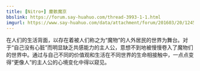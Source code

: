 ```yaml
---
title: [Nitro+] 塵骸魔京
bbslink: https://forum.say-huahuo.com/thread-3993-1-1.html
imgurl: https://www.say-huahuo.com/data/attachment/forum/201603/20/124550m0c8owcslcfosrff.jpg
---
```


在人们的生活背面，以存在着被人们称之为“魔物”的人外居民的世界为舞台。对于“自己没有心脏”而明显缺乏共感能力的主人公，意想不到地被慢慢卷入了魔物们的世界中。通过与自己不同的价值观和生活在不同世界的生命相接触中，一点点变得“更像人”的主人公的心境变化中得以窥见。<!--more-->
